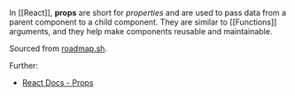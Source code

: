 In [[React]], **props** are short for _properties_ and are used to pass data from a parent component to a child component. They are similar to [[Functions]] arguments, and they help make components reusable and maintainable.

Sourced from [roadmap.sh](roadmap.sh).


Further:
- [React Docs - Props](https://react.dev/learn/passing-props-to-a-component)